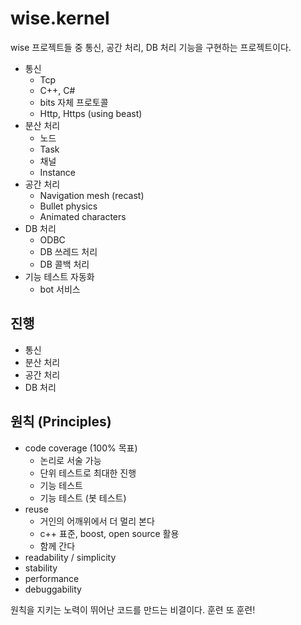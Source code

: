# wise.kernel

wise 프로젝트들 중 통신, 공간 처리, DB 처리 기능을 구현하는 프로젝트이다.

- 통신 
  - Tcp 
  - C++, C# 
  - bits 자체 프로토콜
  - Http, Https (using beast)
- 분산 처리 
  - 노드 
  - Task 
  - 채널 
  - Instance
- 공간 처리 
  - Navigation mesh (recast)
  - Bullet physics 
  - Animated characters 
- DB 처리 
  - ODBC 
  - DB 쓰레드 처리 
  - DB 콜백 처리 
- 기능 테스트 자동화 
  - bot 서비스 


## 진행 

- 통신 
- 분산 처리 
- 공간 처리 
- DB 처리 


## 원칙 (Principles)

- code coverage (100% 목표) 
  - 논리로 서술 가능 
  - 단위 테스트로 최대한 진행
  - 기능 테스트 
  - 기능 테스트 (봇 테스트)
- reuse 
  - 거인의 어깨위에서 더 멀리 본다 
  - c++ 표준, boost, open source 활용 
  - 함께 간다 
- readability / simplicity 
- stability 
- performance 
- debuggability 

원칙을 지키는 노력이 뛰어난 코드를 만드는 비결이다. 훈련 또 훈련!

